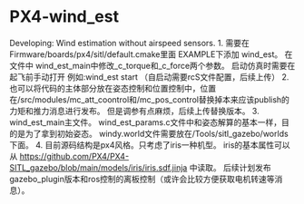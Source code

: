 # PX4-wind_est
Developing: Wind estimation without airspeed sensors.
1.
需要在Firmware/boards/px4/sitl/default.cmake里面 EXAMPLE下添加 wind_est。
在文件中 wind_est_main中修改_c_torque和_c_force两个参数。
启动仿真时需要在起飞前手动打开 例如:wind_est start
（自启动需要rcS文件配置，后续上传）
2.
也可以将代码的主体部分放在姿态控制和位置控制中，位置在/src/modules/mc_att_coontrol和/mc_pos_control替换掉本来应该publish的力矩和推力消息进行发布。
但是调参有点麻烦，后续上传替换版本。
3.
wind_est_main主文件。
wind_est_params.c文件中和姿态解算的基本一样，目的是为了拿到初始姿态。
windy.world文件需要放在/Tools/sitl_gazebo/worlds下面。
4.
目前源码结构是px4风格。只考虑了iris一种机型。
iris的基本属性可以从 https://github.com/PX4/PX4-SITL_gazebo/blob/main/models/iris/iris.sdf.jinja 中读取。
后续计划发布gazebo_plugin版本和ros控制的离板控制（或许会比较方便获取电机转速等消息）。
